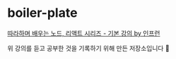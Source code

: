 # boiler-plate

[따라하며 배우는 노드, 리액트 시리즈 - 기본 강의 by 인프런](https://www.inflearn.com/course/lecture?courseSlug=%EB%94%B0%EB%9D%BC%ED%95%98%EB%A9%B0-%EB%B0%B0%EC%9A%B0%EB%8A%94-%EB%85%B8%EB%93%9C-%EB%A6%AC%EC%95%A1%ED%8A%B8-%EA%B8%B0%EB%B3%B8&unitId=37068&tab=curriculum)

위 강의를 듣고 공부한 것을 기록하기 위해 만든 저장소입니다 📄
